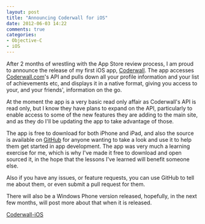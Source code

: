 ```yaml
---
layout: post
title: "Announcing Coderwall for iOS"
date: 2012-06-03 14:22
comments: true
categories: 
- Objective-C
- iOS
---
```


After 2 months of wrestling with the App Store review process, I am proud to announce the release of my first iOS app, [Coderwall](http://oinutter.github.com/Coderwall-iOS). The app accesses [Coderwall.com](http://coderwall.com)'s API and pulls down all your profile information and your list of achievements etc, and displays it in a native format, giving you access to your, and your friends', information on the go.

At the moment the app is a very basic read only affair as Coderwall's API is read only, but I know they have plans to expand on the API, particularly to enable access to some of the new features they are adding to the main site, and as they do I'll be updating the app to take advantage of those.

The app is free to download for both iPhone and iPad, and also the source is available on [GitHub](https://github.com/OiNutter/Coderwall-iOS) for anyone wanting to take a look and use it to help them get started in app development. The app was very much a learning exercise for me, which is why I've made it free to download and open sourced it, in the hope that the lessons I've learned will benefit someone else.

Also if you have any issues, or feature requests, you can use GitHub to tell me about them, or even submit a pull request for them.

There will also be a Windows Phone version released, hopefully, in the next few months, will post more about that when it is released.

[Coderwall-iOS](http://oinutter.github.com/Coderwall-iOS)